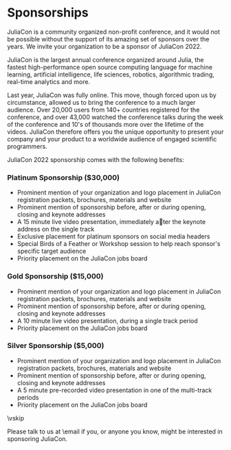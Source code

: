 
# Sponsorships
JuliaCon is a community organized non-profit conference, and it would not be possible without the support of its amazing set of sponsors over the years.
We invite your organization to be a sponsor of JuliaCon 2022.

JuliaCon is the largest annual conference organized around Julia, the fastest high-performance open source computing language for machine learning, artificial intelligence, life sciences, robotics, algorithmic trading, real-time analytics and more.

Last year, JuliaCon was fully online.
This move, though forced upon us by circumstance, allowed us to bring the conference to a much larger audience.
Over 20,000 users from 140+ countries registered for the conference, and over 43,000 watched the conference talks during the week of the conference and 10's of thousands more over the lifetime of the videos.
JuliaCon therefore offers you the unique opportunity to present your company and your product to a worldwide audience of engaged scientific programmers.

JuliaCon 2022 sponsorship comes with the following benefits:

### Platinum Sponsorship (\$30,000)

* Prominent mention of your organization and logo placement in JuliaCon registration packets, brochures, materials and website
* Prominent mention of sponsorship before, after or during opening, closing and keynote addresses
* A 15 minute live video presentation, immediately a􀀜ter the keynote address on the single track
* Exclusive placement for platinum sponsors on social media headers
* Special Birds of a Feather or Workshop session to help reach sponsor's specific target audience
* Priority placement on the JuliaCon jobs board

### Gold Sponsorship (\$15,000)

* Prominent mention of your organization and logo placement in JuliaCon registration packets, brochures, materials and website
* Prominent mention of sponsorship before, after or during opening, closing and keynote addresses
* A 10 minute live video presentation, during a single track period
* Priority placement on the JuliaCon jobs board

### Silver Sponsorship (\$5,000)

* Prominent mention of your organization and logo placement in JuliaCon registration packets, brochures, materials and website
* Prominent mention of sponsorship before, after or during opening, closing and keynote addresses
* A 5 minute pre-recorded video presentation in one of the multi-track periods
* Priority placement on the JuliaCon jobs board

\vskip

Please talk to us at \email if you, or anyone you know, might be interested in sponsoring JuliaCon.
